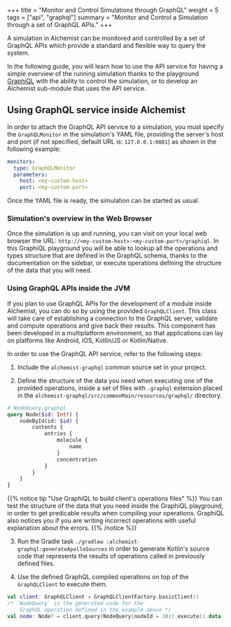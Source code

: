 +++
title = "Monitor and Control Simulations through GraphQL"
weight = 5
tags = ["api", "graphql"]
summary = "Monitor and Control a Simulation through a set of GraphQL APIs."
+++

A simulation in Alchemist can be monitored and controlled by a set of GraphQL
APIs which provide a standard and flexible way to query the system.

In the following guide, you will learn how to use the API service for having a
simple overview of the running simulation thanks to the playground
[GraphiQL](https://github.com/graphql/graphiql) with the ability to control the
simulation, or to develop an Alchemist sub-module that uses the API service.

## Using GraphQL service inside Alchemist
In order to attach the GraphQL API service to a simulation, you must specify
the `GraphQLMonitor` in the simulation's YAML file, providing the
server's host and port (if not specified, default URL is: `127.0.0.1:8081`) as
shown in the following example:
```yml
monitors:
  type: GraphQLMonitor
  parameters:
    host: <my-custom-host>
    port: <my-custom-port>
```
Once the YAML file is ready, the simulation can be started as usual.

### Simulation's overview in the Web Browser
Once the simulation is up and running, you can visit on your local web browser
the URL: `http://<my-custom-host>:<my-custom-port>/graphiql`. In this GraphiQL
playground you will be able to lookup all the operations and types structure
that are defined in the GraphQL schema, thanks to the documentation on the
sidebar, or execute operations defining the structure of the data that you will
need.

### Using GraphQL APIs inside the JVM
If you plan to use GraphQL APIs for the development of a module inside
Alchemist, you can do so by using the provided `GraphQLClient`. This class will
take care of establishing a connection to the GraphQL server, validate and
compute operations and give back their results. This component has been
developed in a multiplatform environment, so that applications can lay on
platforms like Android, iOS, Kotlin/JS or Kotlin/Native.

In order to use the GraphQL API service, refer to the following steps:

1. Include the `alchemist-graphql` common source set in your project.

2. Define the structure of the data you need when executing one of the provided
   operations, inside a set of files with `.graphql` extension placed in the
   `alchemist-graphql/src/commonMain/resources/graphql/` directory.
```graphql
# NodeQuery.graphql
query Node($id: Int!) {
    nodeById(id: $id) {
        contents {
            entries {
                molecule {
                    name
                }
                concentration
            }
        }
    }
}
```

{{% notice tip "Use GraphiQL to build client's operations files" %}}
You can test the structure of the data that you need inside the GraphiQL
playground, in order to get predicable results when compiling your operations.
GraphiQL also notices you if you are writing incorrect operations with useful
explanation about the errors.
{{% /notice %}}

3. Run the Gradle task `./gradlew
   :alchemist-graphql:generateApolloSources` in order to
   generate Kotlin's source code that represents the results of operations
   called in previously defined files.

4. Use the defined GraphQL compiled operations on top of the `GraphQLClient`
    to execute them.

```kotlin
val client: GraphQLClient = GraphQLClientFactory.basicClient()
/* `NodeQuery` is the generated code for the
    GraphQL operation defined in the example above */
val node: Node? = client.query(NodeQuery(nodeId = 10)).execute().data
```
